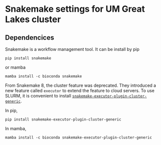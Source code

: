 # Snakemake settings for UM Great Lakes cluster

## Dependencices
Snakemake is a workflow management tool.
It can be install by pip
```
pip install snakemake
```
or mamba
```
mamba install -c bioconda snakemake
```

From Snakemake 8, the cluster feature was deprecated.
They introduced a new feature called `executor` to extend the feature to cloud servers.
To use SLURM, it is convenient to install [`snakemake-executor-plugin-cluster-generic`](https://github.com/snakemake/snakemake-executor-plugin-cluster-generic).

In pip, 
```
pip install snakemake-executor-plugin-cluster-generic
```
In mamba,
```
mamba install -c bioconda snakemake-executor-plugin-cluster-generic
```
